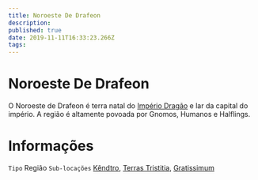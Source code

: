 ```yaml
---
title: Noroeste De Drafeon
description: 
published: true
date: 2019-11-11T16:33:23.266Z
tags: 
---
```


<!-- SUBTITLE: Visão geral sobre Noroeste De Drafeon -->

# Noroeste De Drafeon
O Noroeste de Drafeon é terra natal do [Império Dragão](/faccoes/nacoes/imperio-dragao#imperio-dragao) e lar da capital do império. A região é altamente povoada por Gnomos, Humanos e Halflings.

# Informações
`Tipo` Região
`Sub-locações` [Kêndtro](/lugares/plano-material/drafeon/noroeste-de-drafeon/kendtro#kendtro), [Terras Tristitia](/lugares/plano-material/drafeon/noroeste-de-drafeon/terras-tristitia#terras-tristitia), [Gratissimum](/lugares/plano-material/drafeon/noroeste-de-drafeon/gratissimum#gratissimum)
